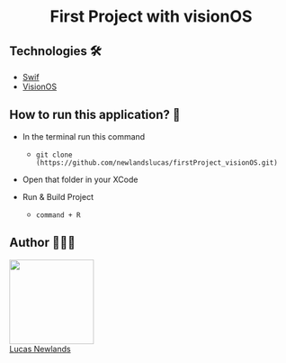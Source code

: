 <h1 align="center">First Project with visionOS</h1>

## Technologies 🛠️

- [Swif](https://www.apple.com/br/swift/)
- [VisionOS](https://www.apple.com/apple-vision-pro/)
## How to run this application? 🚀

- In the terminal run this command

  -  `git clone (https://github.com/newlandslucas/firstProject_visionOS.git)`

- Open that folder in your XCode
- Run & Build Project
   -  `command + R `

## Author 👨🏻‍💻

<img src="https://avatars.githubusercontent.com/u/58925749?v=4" width=150 height="150" border-radius="50"> <br> [Lucas Newlands](https://github.com/newlandslucas)
